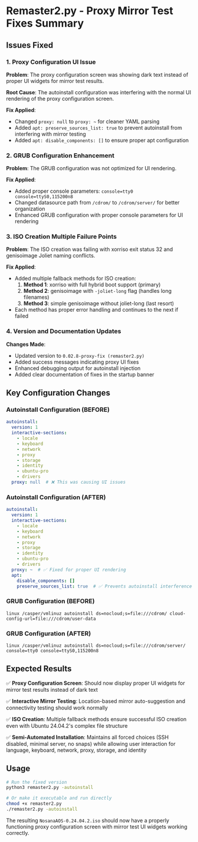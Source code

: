 # Remaster2.py - Proxy Mirror Test Fixes Summary

## Issues Fixed

### 1. Proxy Configuration UI Issue
**Problem**: The proxy configuration screen was showing dark text instead of proper UI widgets for mirror test results.

**Root Cause**: The autoinstall configuration was interfering with the normal UI rendering of the proxy configuration screen.

**Fix Applied**:
- Changed `proxy: null` to `proxy: ~` for cleaner YAML parsing
- Added `apt: preserve_sources_list: true` to prevent autoinstall from interfering with mirror testing
- Added `apt: disable_components: []` to ensure proper apt configuration

### 2. GRUB Configuration Enhancement
**Problem**: The GRUB configuration was not optimized for UI rendering.

**Fix Applied**:
- Added proper console parameters: `console=tty0 console=ttyS0,115200n8`
- Changed datasource path from `/cdrom/` to `/cdrom/server/` for better organization
- Enhanced GRUB configuration with proper console parameters for UI rendering

### 3. ISO Creation Multiple Failure Points
**Problem**: The ISO creation was failing with xorriso exit status 32 and genisoimage Joliet naming conflicts.

**Fix Applied**:
- Added multiple fallback methods for ISO creation:
  1. **Method 1**: xorriso with full hybrid boot support (primary)
  2. **Method 2**: genisoimage with `-joliet-long` flag (handles long filenames)
  3. **Method 3**: simple genisoimage without joliet-long (last resort)
- Each method has proper error handling and continues to the next if failed

### 4. Version and Documentation Updates
**Changes Made**:
- Updated version to `0.02.8-proxy-fix (remaster2.py)`
- Added success messages indicating proxy UI fixes
- Enhanced debugging output for autoinstall injection
- Added clear documentation of fixes in the startup banner

## Key Configuration Changes

### Autoinstall Configuration (BEFORE)
```yaml
autoinstall:
  version: 1
  interactive-sections:
    - locale
    - keyboard
    - network
    - proxy
    - storage
    - identity
    - ubuntu-pro
    - drivers
  proxy: null  # ❌ This was causing UI issues
```

### Autoinstall Configuration (AFTER)
```yaml
autoinstall:
  version: 1
  interactive-sections:
    - locale
    - keyboard
    - network
    - proxy
    - storage
    - identity
    - ubuntu-pro
    - drivers
  proxy: ~  # ✅ Fixed for proper UI rendering
  apt:
    disable_components: []
    preserve_sources_list: true  # ✅ Prevents autoinstall interference
```

### GRUB Configuration (BEFORE)
```
linux /casper/vmlinuz autoinstall ds=nocloud;s=file:///cdrom/ cloud-config-url=file:///cdrom/user-data
```

### GRUB Configuration (AFTER)
```
linux /casper/vmlinuz autoinstall ds=nocloud;s=file:///cdrom/server/ console=tty0 console=ttyS0,115200n8
```

## Expected Results

✅ **Proxy Configuration Screen**: Should now display proper UI widgets for mirror test results instead of dark text

✅ **Interactive Mirror Testing**: Location-based mirror auto-suggestion and connectivity testing should work normally

✅ **ISO Creation**: Multiple fallback methods ensure successful ISO creation even with Ubuntu 24.04.2's complex file structure

✅ **Semi-Automated Installation**: Maintains all forced choices (SSH disabled, minimal server, no snaps) while allowing user interaction for language, keyboard, network, proxy, storage, and identity

## Usage

```bash
# Run the fixed version
python3 remaster2.py -autoinstall

# Or make it executable and run directly
chmod +x remaster2.py
./remaster2.py -autoinstall
```

The resulting `NosanaAOS-0.24.04.2.iso` should now have a properly functioning proxy configuration screen with mirror test UI widgets working correctly.